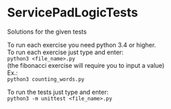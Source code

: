 # ServicePadLogicTests

Solutions for the given tests

To run each exercise you need python 3.4 or higher.  
To run each exercise just type and enter:  
`python3 <file_name>.py`  
(the fibonacci exercise will require you to input a value)  
Ex.:  
`python3 counting_words.py`  

To run the tests just type and enter:  
`python3 -m unittest <file_name>.py`
